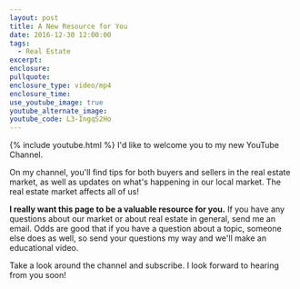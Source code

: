 ```yaml
---
layout: post
title: A New Resource for You
date: 2016-12-30 12:00:00
tags:
  - Real Estate
excerpt:
enclosure:
pullquote:
enclosure_type: video/mp4
enclosure_time:
use_youtube_image: true
youtube_alternate_image:
youtube_code: L3-IngqS2Ho
---
```



{% include youtube.html %}
I'd like to welcome you to my new YouTube Channel.

On my channel, you'll find tips for both buyers and sellers in the real estate market, as well as updates on what's happening in our local market. The real estate market affects all of us!

**I really want this page to be a valuable resource for you.** If you have any questions about our market or about real estate in general, send me an email. Odds are good that if you have a question about a topic, someone else does as well, so send your questions my way and we'll make an educational video.

Take a look around the channel and subscribe. I look forward to hearing from you soon!
